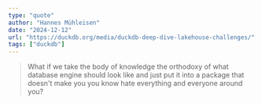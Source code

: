 ```yaml
---
type: "quote"
author: "Hannes Mühleisen"
date: "2024-12-12"
url: "https://duckdb.org/media/duckdb-deep-dive-lakehouse-challenges/"
tags: ["duckdb"]
---
```


> What if we take the body of knowledge the orthodoxy of what database engine should look like and just put it into a package that doesn't make you you know hate everything and everyone around you?